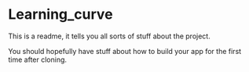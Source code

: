 # Learning_curve

This is a readme, it tells you all sorts of stuff about the project.

You should hopefully have stuff about how to build your app for the first time after cloning.
